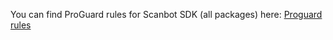 You can find ProGuard rules for Scanbot SDK (all packages) here: [Proguard rules](https://gist.github.com/dmitry-zaitsev/1ee9a8d9aa041c49416b)